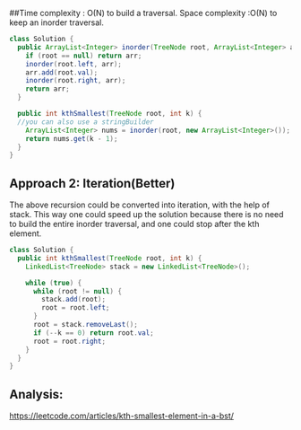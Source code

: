 ##Time complexity : O(N) to build a traversal. Space complexity :O(N) to keep an inorder traversal. 
```Java 
class Solution {
  public ArrayList<Integer> inorder(TreeNode root, ArrayList<Integer> arr) {
    if (root == null) return arr;
    inorder(root.left, arr);
    arr.add(root.val);
    inorder(root.right, arr);
    return arr;
  }

  public int kthSmallest(TreeNode root, int k) {
  //you can also use a stringBuilder
    ArrayList<Integer> nums = inorder(root, new ArrayList<Integer>());
    return nums.get(k - 1);
  }
}
```

## Approach 2: Iteration(Better)
The above recursion could be converted into iteration, with the help of stack. This way one could speed up the solution because there is no need to build the entire inorder traversal, and one could stop after the kth element.

```Java
class Solution {
  public int kthSmallest(TreeNode root, int k) {
    LinkedList<TreeNode> stack = new LinkedList<TreeNode>();

    while (true) {
      while (root != null) {
        stack.add(root);
        root = root.left;
      }
      root = stack.removeLast();
      if (--k == 0) return root.val;
      root = root.right;
    }
  }
}
```
## Analysis:
  https://leetcode.com/articles/kth-smallest-element-in-a-bst/

